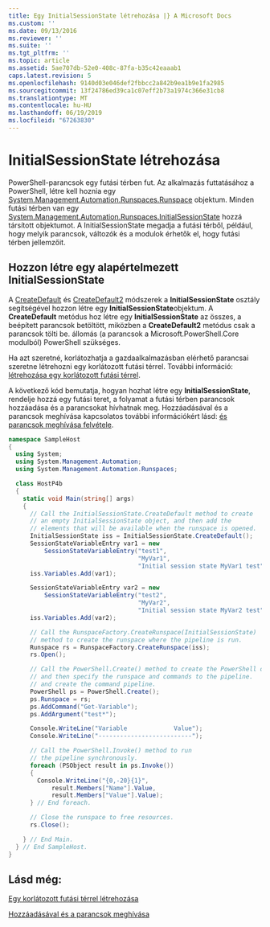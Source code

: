 ```yaml
---
title: Egy InitialSessionState létrehozása |} A Microsoft Docs
ms.custom: ''
ms.date: 09/13/2016
ms.reviewer: ''
ms.suite: ''
ms.tgt_pltfrm: ''
ms.topic: article
ms.assetid: 5ae707db-52e0-408c-87fa-b35c42eaaab1
caps.latest.revision: 5
ms.openlocfilehash: 9140d03e046def2fbbcc2a842b9ea1b9e1fa2985
ms.sourcegitcommit: 13f24786ed39ca1c07eff2b73a1974c366e31cb8
ms.translationtype: MT
ms.contentlocale: hu-HU
ms.lasthandoff: 06/19/2019
ms.locfileid: "67263830"
---
```

# <a name="creating-an-initialsessionstate"></a>InitialSessionState létrehozása

PowerShell-parancsok egy futási térben fut.
Az alkalmazás futtatásához a PowerShell, létre kell hoznia egy [System.Management.Automation.Runspaces.Runspace](/dotnet/api/System.Management.Automation.Runspaces.Runspace) objektum.
Minden futási térben van egy [System.Management.Automation.Runspaces.InitialSessionState](/dotnet/api/System.Management.Automation.Runspaces.InitialSessionState) hozzá társított objektumot.
A InitialSessionState megadja a futási térből, például, hogy melyik parancsok, változók és a modulok érhetők el, hogy futási térben jellemzőit.

## <a name="create-a-default-initialsessionstate"></a>Hozzon létre egy alapértelmezett InitialSessionState

A [CreateDefault](/dotnet/api/System.Management.Automation.Runspaces.InitialSessionState.CreateDefault) és [CreateDefault2](/dotnet/api/System.Management.Automation.Runspaces.InitialSessionState.CreateDefault2) módszerek a **InitialSessionState** osztály segítségével hozzon létre egy **InitialSessionState**objektum.
A **CreateDefault** metódus hoz létre egy **InitialSessionState** az összes, a beépített parancsok betöltött, miközben a **CreateDefault2** metódus csak a parancsok tölti be. állomás (a parancsok a Microsoft.PowerShell.Core modulból) PowerShell szükséges.

Ha azt szeretné, korlátozhatja a gazdaalkalmazásban elérhető parancsai szeretne létrehozni egy korlátozott futási térrel.
További információ: [létrehozása egy korlátozott futási térrel](creating-a-constrained-runspace.md).

A következő kód bemutatja, hogyan hozhat létre egy **InitialSessionState**, rendelje hozzá egy futási teret, a folyamat a futási térben parancsok hozzáadása és a parancsokat hívhatnak meg.
Hozzáadásával és a parancsok meghívása kapcsolatos további információkért lásd: [és parancsok meghívása felvétele](adding-and-invoking-commands.md).

```csharp
namespace SampleHost
{
  using System;
  using System.Management.Automation;
  using System.Management.Automation.Runspaces;

  class HostP4b
  {
    static void Main(string[] args)
    {
      // Call the InitialSessionState.CreateDefault method to create
      // an empty InitialSessionState object, and then add the
      // elements that will be available when the runspace is opened.
      InitialSessionState iss = InitialSessionState.CreateDefault();
      SessionStateVariableEntry var1 = new
          SessionStateVariableEntry("test1",
                                    "MyVar1",
                                    "Initial session state MyVar1 test");
      iss.Variables.Add(var1);

      SessionStateVariableEntry var2 = new
          SessionStateVariableEntry("test2",
                                    "MyVar2",
                                    "Initial session state MyVar2 test");
      iss.Variables.Add(var2);

      // Call the RunspaceFactory.CreateRunspace(InitialSessionState)
      // method to create the runspace where the pipeline is run.
      Runspace rs = RunspaceFactory.CreateRunspace(iss);
      rs.Open();

      // Call the PowerShell.Create() method to create the PowerShell object,
      // and then specify the runspace and commands to the pipeline.
      // and create the command pipeline.
      PowerShell ps = PowerShell.Create();
      ps.Runspace = rs;
      ps.AddCommand("Get-Variable");
      ps.AddArgument("test*");

      Console.WriteLine("Variable             Value");
      Console.WriteLine("--------------------------");

      // Call the PowerShell.Invoke() method to run
      // the pipeline synchronously.
      foreach (PSObject result in ps.Invoke())
      {
        Console.WriteLine("{0,-20}{1}",
            result.Members["Name"].Value,
            result.Members["Value"].Value);
      } // End foreach.

      // Close the runspace to free resources.
      rs.Close();

    } // End Main.
  } // End SampleHost.
}
```

## <a name="see-also"></a>Lásd még:

[Egy korlátozott futási térrel létrehozása](creating-a-constrained-runspace.md)

[Hozzáadásával és a parancsok meghívása](adding-and-invoking-commands.md)
